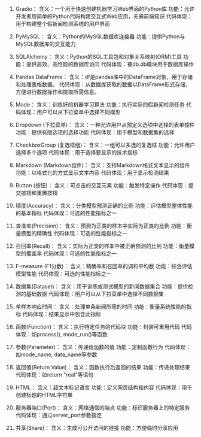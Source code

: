 1. Gradio：
含义：一个用于快速创建机器学习Web界面的Python库
功能：允许开发者用简单的Python代码构建交互式Web应用，无需前端知识
代码体现：用于构建整个假新闻检测系统的用户界面                   <!-- by 黄明娟 -->

2. PyMySQL：
含义：Python的MySQL数据库连接器
功能：提供Python与MySQL数据库的交互能力                        <!-- by 黄明娟 -->

3. SQLAlchemy：
含义：Python的SQL工具包和对象关系映射(ORM)工具
功能：提供高效、高性能的数据库访问
代码体现：被db.db模块用于数据库操作                            <!-- by 黄明娟 -->

4. Pandas DataFrame：
含义：df是pandas库中的DataFrame对象，用于存储和处理表格数据。
代码体现：从数据库获取的数据以DataFrame形式存储，方便进行数据操作和提取所需信息。        <!-- by 黄明娟 -->

5. Mode：
含义：训练好的机器学习算法
功能：执行实际的假新闻检测任务
代码体现：用户可以从下拉菜单中选择不同模型                      <!-- by 黄明娟 -->

6. Dropdown (下拉菜单)：
含义：一种允许用户从预定义选项中选择的表单控件
功能：提供有限选项的选择功能
代码体现：用于模型和数据集的选择                               <!-- by 黄明娟 -->

7. CheckboxGroup (复选框组)：
含义：一组可以多选的复选框
功能：允许用户选择多个选项
代码体现：用于选择要显示的技术指标                             <!-- by 黄明娟 -->

8. Markdown (Markdown组件)：
含义：支持Markdown格式文本显示的组件
功能：以格式化的方式显示文本内容
代码体现：用于显示检测结果                                     <!-- by 黄明娟 -->

9. Button (按钮)：
含义：可点击的交互元素
功能：触发特定操作
代码体现：提交按钮和重置按钮                                   <!-- by 黄明娟 -->

10. 精度(Accuracy)：
含义：分类模型预测正确的比例
功能：评估模型整体性能的基本指标
代码体现：可选的性能指标之一                                   <!-- by 黄明娟 -->

11. 查准率(Precision)：
含义：预测为正类的样本中实际为正类的比例
功能：衡量模型的精确性
代码体现：可选的性能指标之一                                   <!-- by 黄明娟 -->

12. 召回率(Recall)：
含义：实际为正类的样本中被正确预测的比例
功能：衡量模型的覆盖率
代码体现：可选的性能指标之一                                   <!-- by 黄明娟 -->

13. F-measure (F1分数)：
含义：精确率和召回率的调和平均数
功能：综合评估模型性能
代码体现：可选的性能指标之一                                   <!-- by 黄明娟 -->

14. 数据集(Dataset)：
含义：用于训练或测试模型的新闻数据集合
功能：提供检测的基础数据
代码体现：用户可以从下拉菜单中选择不同数据集                    <!-- by 黄明娟 -->

15. 单样本响应时间：
含义：处理单条新闻所需的时间
功能：衡量系统性能的指标
代码体现：结果显示中包含此指标                                 <!-- by 黄明娟 -->

16. 函数(Function)：
含义：执行特定任务的代码块
功能：封装可重用代码
代码体现：如process(), mode_run()等函数                       <!-- by 黄明娟 -->

17. 参数(Parameter)：
含义：传递给函数的值
功能：定制函数行为
代码体现：如mode_name, data_name等参数                        <!-- by 黄明娟 -->

18. 返回值(Return Value)：
含义：函数执行后返回的结果
功能：传递处理结果
代码体现：如return "real"等语句                               <!-- by 黄明娟 -->

19. HTML：
含义：超文本标记语言
功能：定义网页结构和内容
代码体现：用于创建标题的HTML字符串                             <!-- by 黄明娟 -->

20. 服务器端口(Port)：
含义：网络通信的端点
功能：标识服务器上的特定服务
代码体现：通过server_port参数指定                             <!-- by 黄明娟 -->

21. 共享(Share)：
含义：生成可公开访问的链接
功能：方便临时分享应用                                        <!-- by 黄明娟 -->